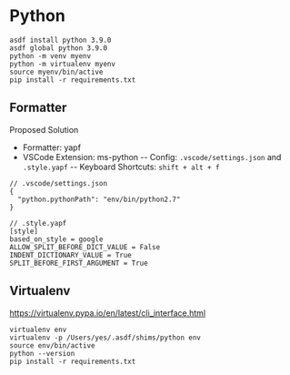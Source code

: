 # Python

```
asdf install python 3.9.0
asdf global python 3.9.0
python -m venv myenv
python -m virtualenv myenv
source myenv/bin/active
pip install -r requirements.txt
```

## Formatter

Proposed Solution

- Formatter: yapf
- VSCode Extension: ms-python
  -- Config: `.vscode/settings.json` and `.style.yapf`
  -- Keyboard Shortcuts: `shift + alt + f`

```
// .vscode/settings.json
{
  "python.pythonPath": "env/bin/python2.7"
}
```

```
// .style.yapf
[style]
based_on_style = google
ALLOW_SPLIT_BEFORE_DICT_VALUE = False
INDENT_DICTIONARY_VALUE = True
SPLIT_BEFORE_FIRST_ARGUMENT = True
```

## Virtualenv

https://virtualenv.pypa.io/en/latest/cli_interface.html

```
virtualenv env
virtualenv -p /Users/yes/.asdf/shims/python env
source env/bin/active
python --version
pip install -r requirements.txt
```
